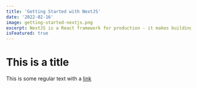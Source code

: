 ```yaml
---
title: 'Getting Started with NextJS'
date: '2022-02-16'
image: getting-started-nextjs.png
excerpt: NextJS is a React framework for production - it makes building fullstack React apps and sites a breeze and ships with built-in SSR.',
isFeatured: true
---
```


# This is a title

This is some regular text with a [link](https://google.com)
